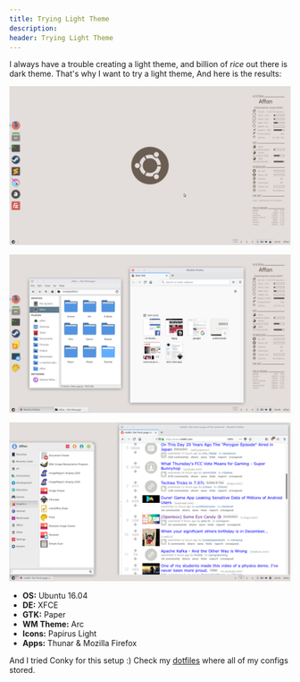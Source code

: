 ```yaml
---
title: Trying Light Theme
description:
header: Trying Light Theme
---
```


I always have a trouble creating a light theme, and billion of *rice* out there is dark theme. That's why I want to try a light theme, And here is the results:

![image](/img/xfce-light/ubuntu-brown-desktop.png "Light")

![image](/img/xfce-light/ubuntu-brown-file.png "Light")

![image](/img/xfce-light/ubuntu-brown-file-2.png "Light")

* **OS:** Ubuntu 16.04
* **DE:** XFCE
* **GTK:** Paper
* **WM Theme:** Arc
* **Icons:** Papirus Light
* **Apps:** Thunar & Mozilla Firefox

And I tried Conky for this setup :) Check my [dotfiles](https://github.com/affanindo/dotfiles) where all of my configs stored.
